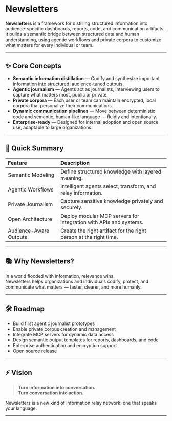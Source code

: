 # Newsletters

**Newsletters** is a framework for distilling structured information into audience-specific dashboards, reports, code, and communication artifacts.  
It builds a semantic bridge between structured data and human understanding, using agentic workflows and private corpora to customize what matters for every individual or team.

---

## ✨ Core Concepts

- **Semantic information distillation** — Codify and synthesize important information into structured, audience-tuned outputs.
- **Agentic journalism** — Agents act as journalists, interviewing users to capture what matters most, public or private.
- **Private corpora** — Each user or team can maintain encrypted, local corpora that personalize their communications.
- **Dynamic communication pipelines** — Move between deterministic code and semantic, human-like language — fluidly and intentionally.
- **Enterprise-ready** — Designed for internal adoption and open source use, adaptable to large organizations.

---

## 🚀 Quick Summary

| Feature | Description |
|:---|:---|
| Semantic Modeling | Define structured knowledge with layered meaning. |
| Agentic Workflows | Intelligent agents select, transform, and relay information. |
| Private Journalism | Capture sensitive knowledge privately and securely. |
| Open Architecture | Deploy modular MCP servers for integration with APIs and systems. |
| Audience-Aware Outputs | Create the right artifact for the right person at the right time. |

---

## 📚 Why Newsletters?

In a world flooded with information, relevance wins.  
Newsletters helps organizations and individuals codify, protect, and communicate what matters — faster, clearer, and more humanly.

---

## 🛠️ Roadmap

- Build first agentic journalist prototypes
- Enable private corpus creation and management
- Integrate MCP servers for dynamic data access
- Design semantic output templates for reports, dashboards, and code
- Enterprise authentication and encryption support
- Open source release

---

## ⚡ Vision

> **Turn information into conversation.  
> Turn conversation into action.**  

Newsletters is a new kind of information relay network: one that speaks your language.

---

